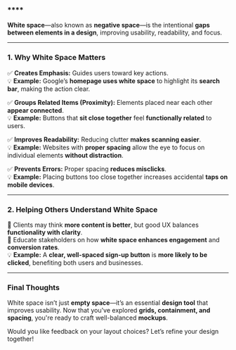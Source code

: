 ### ****

**White space**—also known as **negative space**—is the intentional **gaps between elements in a design**, improving usability, readability, and focus.

---

### **1. Why White Space Matters**
✅ **Creates Emphasis:** Guides users toward key actions.  
💡 **Example:** Google’s **homepage uses white space** to highlight its **search bar**, making the action clear.  

✅ **Groups Related Items (Proximity):** Elements placed near each other **appear connected**.  
💡 **Example:** Buttons that **sit close together** feel **functionally related** to users.  

✅ **Improves Readability:** Reducing clutter **makes scanning easier**.  
💡 **Example:** Websites with **proper spacing** allow the eye to focus on individual elements **without distraction**.  

✅ **Prevents Errors:** Proper spacing **reduces misclicks**.  
💡 **Example:** Placing buttons too close together increases accidental **taps on mobile devices**.  

---

### **2. Helping Others Understand White Space**
🔹 Clients may think **more content is better**, but good UX balances **functionality with clarity**.  
🔹 Educate stakeholders on how **white space enhances engagement** and **conversion rates**.  
💡 **Example:** A **clear, well-spaced sign-up button** is **more likely to be clicked**, benefiting both users and businesses.

---

### **Final Thoughts**
White space isn’t just **empty space**—it’s an essential **design tool** that improves usability. Now that you've explored **grids, containment, and spacing**, you're ready to craft well-balanced **mockups**.

Would you like feedback on your layout choices? Let’s refine your design together!